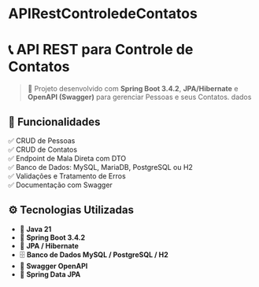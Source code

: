 ﻿# APIRestControledeContatos
# 📞 API REST para Controle de Contatos

> 🚀 Projeto desenvolvido com **Spring Boot 3.4.2**, **JPA/Hibernate** e **OpenAPI (Swagger)** para gerenciar Pessoas e seus Contatos.
dados

## 📝 Funcionalidades

✅ CRUD de Pessoas  
✅ CRUD de Contatos  
✅ Endpoint de Mala Direta com DTO  
✅ Banco de Dados: MySQL, MariaDB, PostgreSQL ou H2  
✅ Validações e Tratamento de Erros  
✅ Documentação com Swagger  

## ⚙️ Tecnologias Utilizadas

- 🌱 **Java 21**  
- 🎯 **Spring Boot 3.4.2**  
- 💾 **JPA / Hibernate**  
- 🗄️ **Banco de Dados MySQL / PostgreSQL / H2**  
- 📑 **Swagger OpenAPI**  
- 🔄 **Spring Data JPA**
    

